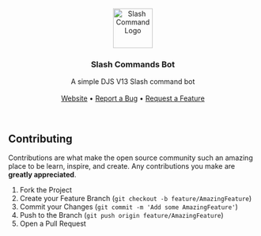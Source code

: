 <p align="center">
  <br />
  <a href="https://github.com/ItsShaded/Slash-Commands-Bot">
    <img src="https://cdn.discordapp.com/emojis/785919558376488990.png?v=1" alt="Slash Command Logo" width="80" height="80">
  </a>
  
  <p align="center">
    <h3 align="center">
      <b>Slash Commands Bot</b>
    </h3>
  </p>

  <p align="center">
A simple DJS V13 Slash command bot
    <br />
    <br />
    <a href="https://shaded.netlify.app">Website</a>
    &bull;
    <a href="https://github.com/ItsShaded/Slash-Commands-Bot/issues">Report a Bug</a>
    &bull;
    <a href="https://github.com/ItsShaded/Slash-Commands-Bot/issues">Request a Feature</a>
  </p>
</p>
<br />

## Contributing

Contributions are what make the open source community such an amazing place to be learn, inspire, and create. Any contributions you make are **greatly appreciated**.

1. Fork the Project
2. Create your Feature Branch (`git checkout -b feature/AmazingFeature`)
3. Commit your Changes (`git commit -m 'Add some AmazingFeature'`)
4. Push to the Branch (`git push origin feature/AmazingFeature`)
5. Open a Pull Request

